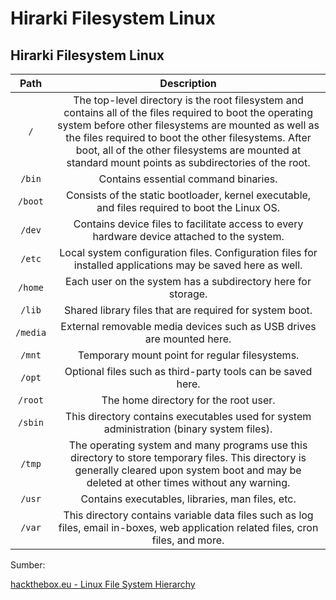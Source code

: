 # Hirarki Filesystem Linux


## Hirarki Filesystem Linux

| Path |  Description |
| :---: |:--------------------:|
| `/` |	The top-level directory is the root filesystem and contains all of the files required to boot the operating system before other filesystems are mounted as well as the files required to boot the other filesystems. After boot, all of the other filesystems are mounted at standard mount points as subdirectories of the root. |
| `/bin` |  Contains essential command binaries. |
| `/boot` |	Consists of the static bootloader, kernel executable, and files required to boot the Linux OS. |
| `/dev` |	Contains device files to facilitate access to every hardware device attached to the system. |
| `/etc` |	Local system configuration files. Configuration files for installed applications may be saved here as well. |
| `/home` |	Each user on the system has a subdirectory here for storage. |
| `/lib` |	Shared library files that are required for system boot. |
| `/media` |	External removable media devices such as USB drives are mounted here. |
| `/mnt` |	Temporary mount point for regular filesystems. |
| `/opt` |	Optional files such as third-party tools can be saved here. |
| `/root` |	The home directory for the root user. |
| `/sbin` |	This directory contains executables used for system administration (binary system files). |
| `/tmp` |	The operating system and many programs use this directory to store temporary files. This directory is generally cleared upon system boot and  may be deleted at other times without any warning. |
| `/usr` |	Contains executables, libraries, man files, etc. |
| `/var` |	This directory contains variable data files such as log files, email in-boxes, web application related files, cron files, and more. |

Sumber:

[hackthebox.eu - Linux File System Hierarchy](https://academy.hackthebox.eu/module/18)

